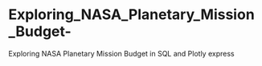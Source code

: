 # Exploring_NASA_Planetary_Mission_Budget-
Exploring NASA Planetary Mission Budget in SQL and Plotly express
